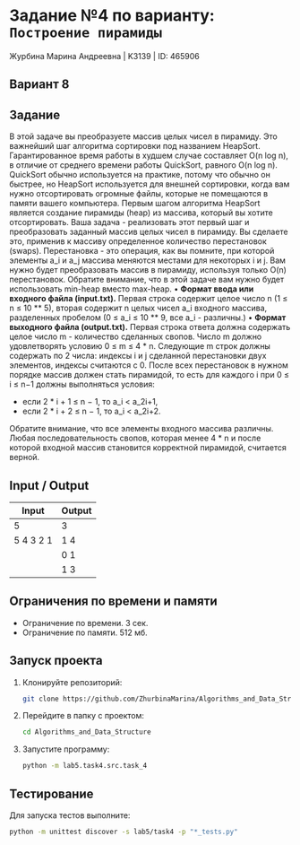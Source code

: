 # Задание №4 по варианту: `Построение пирамиды`
Журбина Марина Андреевна | K3139 | ID: 465906

## Вариант 8

## Задание 
В этой задаче вы преобразуете массив целых чисел в пирамиду. Это важнейший шаг алгоритма сортировки под названием HeapSort. Гарантированное время работы в худшем случае составляет O(n log n), в отличие от среднего времени работы QuickSort, равного O(n log n). QuickSort обычно используется на практике, потому что обычно он быстрее, но HeapSort используется для внешней сортировки, когда вам нужно отсортировать огромные файлы, которые не помещаются в памяти вашего компьютера.
Первым шагом алгоритма HeapSort является создание пирамиды (heap) из массива, который вы хотите отсортировать.
Ваша задача - реализовать этот первый шаг и преобразовать заданный массив целых чисел в пирамиду. Вы сделаете это, применив к массиву определенное количество перестановок (swaps). Перестановка - это операция, как вы помните, при которой элементы a_i и a_j массива меняются местами для некоторых i и j. Вам нужно будет преобразовать массив в пирамиду, используя только O(n) перестановок. Обратите внимание, что в этой задаче вам нужно будет использовать min-heap вместо max-heap.
• **Формат ввода или входного файла (input.txt).** Первая строка содержит целое число n (1 ≤ n ≤ 10 ** 5), вторая содержит n целых чисел a_i входного
массива, разделенных пробелом (0 ≤ a_i ≤ 10 ** 9, все a_i - различны.)
• **Формат выходного файла (output.txt).** Первая строка ответа должна содержать целое число m - количество сделанных свопов. Число m должно удовлетворять условию 0 ≤ m ≤ 4 * n. Следующие m строк должны содержать по 2 числа: индексы i и j сделанной перестановки двух элементов, индексы считаются с 0. После всех перестановок в нужном порядке массив должен стать пирамидой, то есть для каждого i при 0 ≤ i ≤ n−1 должны выполняться условия:
- если 2 * i + 1 ≤ n − 1, то a_i < a_2i+1,
- если 2 * i + 2 ≤ n − 1, то a_i < a_2i+2.

Обратите внимание, что все элементы входного массива различны. Любая последовательность свопов, которая менее 4 * n и после которой входной массив становится корректной пирамидой, считается верной.

## Input / Output 

| Input    | Output |
|----------|----------|
| 5    | 3   |
| 5 4 3 2 1    | 1 4   |
|     | 0 1   |
|     | 1 3   |

## Ограничения по времени и памяти

- Ограничение по времени. 3 сек.
- Ограничение по памяти. 512 мб.

## Запуск проекта
1. Клонируйте репозиторий:
   ```bash
   git clone https://github.com/ZhurbinaMarina/Algorithms_and_Data_Structure.git
   ```
2. Перейдите в папку с проектом:
   ```bash
   cd Algorithms_and_Data_Structure
   ```
3. Запустите программу:
   ```bash
   python -m lab5.task4.src.task_4
   ```

## Тестирование
Для запуска тестов выполните:
```bash
python -m unittest discover -s lab5/task4 -p "*_tests.py"
```